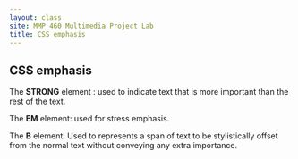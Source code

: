 ```yaml
---
layout: class
site: MMP 460 Multimedia Project Lab
title: CSS emphasis
---
```


## CSS emphasis

The **STRONG** element : used to indicate text that is more important than the rest of the text.

The **EM** element: used for stress emphasis.

The **B** element: Used to represents a span of text to be stylistically offset from the normal text without conveying any extra importance.
